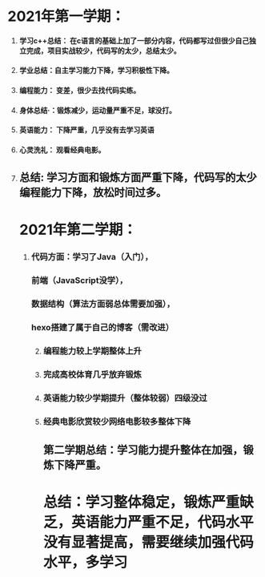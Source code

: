 # 2021年第一学期：

1. ####      学习c++总结： 在c语言的基础上加了一部分内容，代码都写过但很少自己独立完成，项目实战较少，代码写的太少，总结太少。

2. ####        学业总结：自主学习能力下降，学习积极性下降。

3. ####        编程能力： 变差，很少去找代码实练。

4. ####        身体总结·：锻炼减少，运动量严重不足，球没打。

5. ####        英语能力： 下降严重，几乎没有去学习英语

6. ####         心灵洗礼： 观看经典电影。

7. ## 总结: 学习方面和锻炼方面严重下降，代码写的太少编程能力下降，放松时间过多。

   # 2021年第二学期：

   1. ###        代码方面：学习了Java（入门），

      ###                           前端（JavaScript没学），

      ###                            数据结构（算法方面弱总体需要加强），

      ###                            hexo搭建了属于自己的博客（需改进）

      2. ###        编程能力较上学期整体上升

      3. ###        完成高校体育几乎放弃锻炼

      4. ###        英语能力较少学期提升（整体较弱）四级没过

      5. ###         经典电影欣赏较少网络电影较多整体下降

         ## 第二学期总结：学习能力提升整体在加强，锻炼下降严重。

         # 总结：学习整体稳定，锻炼严重缺乏，英语能力严重不足，代码水平没有显著提高，需要继续加强代码水平，多学习

      

